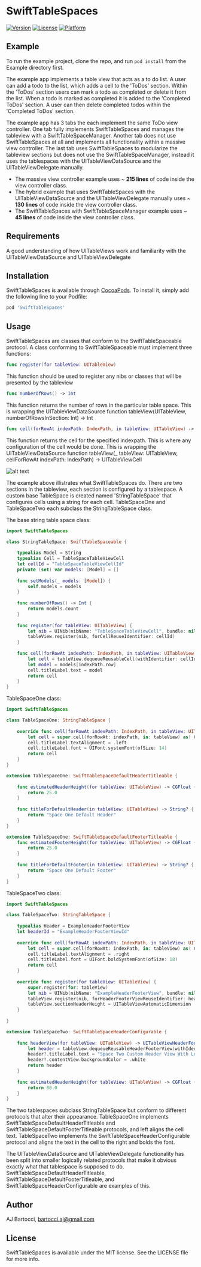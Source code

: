 # SwiftTableSpaces

[![Version](https://img.shields.io/cocoapods/v/SwiftTableSpaces.svg?style=flat)](http://cocoapods.org/pods/SwiftTableSpaces)
[![License](https://img.shields.io/cocoapods/l/SwiftTableSpaces.svg?style=flat)](http://cocoapods.org/pods/SwiftTableSpaces)
[![Platform](https://img.shields.io/cocoapods/p/SwiftTableSpaces.svg?style=flat)](http://cocoapods.org/pods/SwiftTableSpaces)

## Example

To run the example project, clone the repo, and run `pod install` from the Example directory first. 

The example app implements a table view that acts as a to do list. A user can add a todo to the list, which adds a cell to the 'ToDos' section. Within the 'ToDos' section users can mark a todo as completed or delete it from the list. When a todo is marked as completed it is added to the 'Completed ToDos' section. A user can then delete completed todos within the 'Completed ToDos' section. 

The example app has 3 tabs the each implement the same ToDo view controller. One tab fully implements SwiftTableSpaces and manages the tableview with a SwiftTableSpaceManager. Another tab does not use SwiftTableSpaces at all and implements all functionality within a massive view controller. The last tab uses SwiftTableSpaces to modularize the tableview sections but does not use the SwiftTableSpaceManager, instead it uses the tablespaces with the UITableViewDataSource and the UITableViewDelegate manually. 

* The massive view controller example uses ~ **215 lines** of code inside the view controller class.
* The hybrid example that uses SwiftTableSpaces with the UITableViewDataSource and the UITableViewDelegate manually uses ~ **130 lines** of code inside the view controller class.
* The SwiftTableSpaces with SwiftTableSpaceManager example uses ~ **45 lines** of code inside the view controller class.

## Requirements

A good understanding of how UITableViews work and familiarity with the UITableViewDataSource and UITableViewDelegate

## Installation

SwiftTableSpaces is available through [CocoaPods](http://cocoapods.org). To install
it, simply add the following line to your Podfile:

```ruby
pod 'SwiftTableSpaces'
```

## Usage 
SwiftTableSpaces are classes that conform to the SwiftTableSpaceable protocol. A class conforming to SwiftTableSpaceable must implement three functions:

```swift
func register(for tableView: UITableView)
```
This function should be used to register any nibs or classes that will be presented by the tableview

```swift
func numberOfRows() -> Int
```
This function returns the number of rows in the particular table space. This is wrapping the UITableViewDataSource function tableView(UITableView, numberOfRowsInSection: Int) -> Int

```swift
func cell(forRowAt indexPath: IndexPath, in tableView: UITableView) -> UITableViewCell
```
This function returns the cell for the specified indexpath. This is where any configuration of the cell would be done. This is wrapping the UITableViewDataSource function tableView(_ tableView: UITableView, 
  cellForRowAt indexPath: IndexPath) -> UITableViewCell

![alt text](https://github.com/aj-bartocci/SwiftTableSpaces/blob/master/Example/Assets/TableSpaceDetailed.png?raw=true)

The example above illistrates what SwiftTableSpaces do. There are two sections in the tableview, each section is configured by a tablespace. A custom base TableSpace is created named 'StringTableSpace' that configures cells using a string for each cell. TableSpaceOne and TableSpaceTwo each subclass the StringTableSpace class. 

The base string table space class: 

```swift
import SwiftTableSpaces

class StringTableSpace: SwiftTableSpaceable {
    
    typealias Model = String
    typealias Cell = TableSpaceTableViewCell
    let cellId = "TableSpaceTableViewCellId"
    private (set) var models: [Model] = []
    
    func setModels(_ models: [Model]) {
        self.models = models
    }
    
    func numberOfRows() -> Int {
        return models.count
    }
    
    func register(for tableView: UITableView) {
        let nib = UINib(nibName: "TableSpaceTableViewCell", bundle: nil)
        tableView.register(nib, forCellReuseIdentifier: cellId)
    }
    
    func cell(forRowAt indexPath: IndexPath, in tableView: UITableView) -> UITableViewCell {
        let cell = tableView.dequeueReusableCell(withIdentifier: cellId, for: indexPath) as! Cell
        let model = models[indexPath.row]
        cell.titleLabel.text = model
        return cell 
    }
}
```

TableSpaceOne class: 

```swift
import SwiftTableSpaces

class TableSpaceOne: StringTableSpace {
    
    override func cell(forRowAt indexPath: IndexPath, in tableView: UITableView) -> UITableViewCell {
        let cell = super.cell(forRowAt: indexPath, in: tableView) as! Cell
        cell.titleLabel.textAlignment = .left
        cell.titleLabel.font = UIFont.systemFont(ofSize: 14)
        return cell
    }
}

extension TableSpaceOne: SwiftTableSpaceDefaultHeaderTitleable {
    
    func estimatedHeaderHeight(for tableView: UITableView) -> CGFloat {
        return 25.0
    }
    
    func titleForDefaultHeader(in tableView: UITableView) -> String? {
        return "Space One Default Header"
    }
}

extension TableSpaceOne: SwiftTableSpaceDefaultFooterTitleable {
    func estimatedFooterHeight(for tableView: UITableView) -> CGFloat {
        return 25.0
    }
    
    func titleForDefaultFooter(in tableView: UITableView) -> String? {
        return "Space One Default Footer"
    }
}
```

TableSpaceTwo class:

```swift
import SwiftTableSpaces

class TableSpaceTwo: StringTableSpace {
    
    typealias Header = ExampleHeaderFooterView
    let headerId = "ExampleHeaderFooterViewId"
    
    override func cell(forRowAt indexPath: IndexPath, in tableView: UITableView) -> UITableViewCell {
        let cell = super.cell(forRowAt: indexPath, in: tableView) as! Cell
        cell.titleLabel.textAlignment = .right
        cell.titleLabel.font = UIFont.boldSystemFont(ofSize: 18)
        return cell
    }
    
    override func register(for tableView: UITableView) {
        super.register(for: tableView)
        let nib = UINib(nibName: "ExampleHeaderFooterView", bundle: nil)
        tableView.register(nib, forHeaderFooterViewReuseIdentifier: headerId)
        tableView.sectionHeaderHeight = UITableViewAutomaticDimension
    }
    
}

extension TableSpaceTwo: SwiftTableSpaceHeaderConfigurable {
    
    func headerView(for tableView: UITableView) -> UITableViewHeaderFooterView? {
        let header = tableView.dequeueReusableHeaderFooterView(withIdentifier: headerId) as? Header
        header?.titleLabel.text = "Space Two Custom Header View With Long Title To Run Multiple Lines"
        header?.contentView.backgroundColor = .white 
        return header
    }
    
    func estimatedHeaderHeight(for tableView: UITableView) -> CGFloat {
        return 80.0
    }
}
```

The two tablespaces subclass StringTableSpace but conform to different protocols that alter their appearance. TableSpaceOne implements SwiftTableSpaceDefaultHeaderTitleable and SwiftTableSpaceDefaultFooterTitleable protocols, and left aligns the cell text. TableSpaceTwo implements the SwiftTableSpaceHeaderConfigurable protocol and aligns the text in the cell to the right and bolds the font. 

The UITableViewDataSource and UITableViewDelegate functionality has been split into smaller logically related protocols that make it obvious exactly what that tablespace is supposed to do.  SwiftTableSpaceDefaultHeaderTitleable, SwiftTableSpaceDefaultFooterTitleable, and SwiftTableSpaceHeaderConfigurable are examples of this.

## Author

AJ Bartocci, bartocci.aj@gmail.com

## License

SwiftTableSpaces is available under the MIT license. See the LICENSE file for more info.
